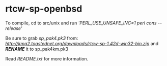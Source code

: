rtcw-sp-openbsd
==
To compile, cd to src/unix and run *'PERL_USE_UNSAFE_INC=1 perl cons -- release'*

Be sure to grab *sp_pak4.pk3* from:
*http://kmq2.toastednet.org/downloads/rtcw-sp-1.42d-win32-bin.zip*
and ***RENAME*** it to sp_pak4km.pk3

Read *README.txt* for more information.
